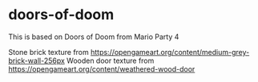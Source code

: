 # doors-of-doom
This is based on Doors of Doom from Mario Party 4

Stone brick texture from https://opengameart.org/content/medium-grey-brick-wall-256px
Wooden door texture from https://opengameart.org/content/weathered-wood-door
